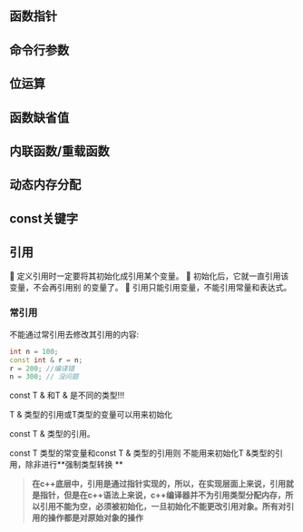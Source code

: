 ## 函数指针



## 命令行参数



## 位运算



## 函数缺省值



## 内联函数/重载函数



## 动态内存分配



## const关键字

## 引用

 定义引用时一定要将其初始化成引用某个变量。
 初始化后，它就一直引用该变量，不会再引用别
的变量了。
 引用只能引用变量，不能引用常量和表达式。  

### 常引用

不能通过常引用去修改其引用的内容:  

```c++
int n = 100;
const int & r = n;
r = 200; //编译错
n = 300; // 没问题
```

const T & 和T & 是不同的类型!!!

T & 类型的引用或T类型的变量可以用来初始化

const T & 类型的引用。

const T 类型的常变量和const T & 类型的引用则
不能用来初始化T &类型的引用，除非进行**强制类型转换 ** 

> **在c++底层中，引用是通过指针实现的，所以，在实现层面上来说，引用就是指针，但是在c++语法上来说，c++编译器并不为引用类型分配内存，所以引用不能为空，必须被初始化，一旦初始化不能更改引用对象。所有对引用的操作都是对原始对象的操作**